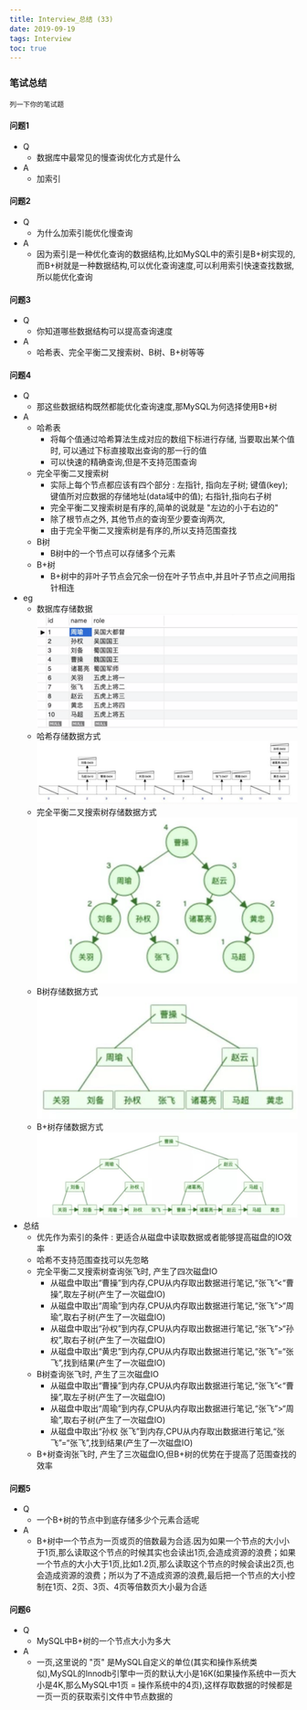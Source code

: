 ```yaml
---
title: Interview_总结 (33)
date: 2019-09-19
tags: Interview
toc: true
---
```


### 笔试总结
    列一下你的笔试题
    
<!-- more -->

#### 问题1
- Q
    * 数据库中最常见的慢查询优化方式是什么
- A
    * 加索引

#### 问题2
- Q
    * 为什么加索引能优化慢查询
- A
    * 因为索引是一种优化查询的数据结构,比如MySQL中的索引是B+树实现的,而B+树就是一种数据结构,可以优化查询速度,可以利用索引快速查找数据,所以能优化查询

#### 问题3
- Q
    * 你知道哪些数据结构可以提高查询速度
- A
    * 哈希表、完全平衡二叉搜索树、B树、B+树等等

#### 问题4
- Q
    * 那这些数据结构既然都能优化查询速度,那MySQL为何选择使用B+树
- A
    * 哈希表
        * 将每个值通过哈希算法生成对应的数组下标进行存储, 当要取出某个值时, 可以通过下标直接取出查询的那一行的值
        * 可以快速的精确查询,但是不支持范围查询
    * 完全平衡二叉搜索树
        * 实际上每个节点都应该有四个部分 : 左指针, 指向左子树; 键值(key); 键值所对应数据的存储地址(data域中的值); 右指针,指向右子树
        * 完全平衡二叉搜索树是有序的,简单的说就是 "左边的小于右边的"
        * 除了根节点之外, 其他节点的查询至少要查询两次,
        * 由于完全平衡二叉搜索树是有序的,所以支持范围查找
    * B树
        * B树中的一个节点可以存储多个元素
    * B+树
        * B+树中的非叶子节点会冗余一份在叶子节点中,并且叶子节点之间用指针相连
- eg
    * 数据库存储数据 ![数据库存储数据](/img/20190919_1.png)
    * 哈希存储数据方式 ![哈希存储数据方式](/img/20190919_2.png)
    * 完全平衡二叉搜索树存储数据方式 ![完全平衡二叉搜索树存储数据方式](/img/20190919_3.png)
    * B树存储数据方式 ![B树存储数据方式](/img/20190919_4.png)
    * B+树存储数据方式 ![B+树存储数据方式](/img/20190919_5.png)
- 总结
    * 优先作为索引的条件 : 更适合从磁盘中读取数据或者能够提高磁盘的IO效率
    * 哈希不支持范围查找可以先忽略
    * 完全平衡二叉搜索树查询张飞时, 产生了四次磁盘IO
        * 从磁盘中取出“曹操”到内存,CPU从内存取出数据进行笔记,“张飞”<“曹操”,取左子树(产生了一次磁盘IO)
        * 从磁盘中取出“周瑜”到内存,CPU从内存取出数据进行笔记,“张飞”>“周瑜”,取右子树(产生了一次磁盘IO)
        * 从磁盘中取出“孙权”到内存,CPU从内存取出数据进行笔记,“张飞”>“孙权”,取右子树(产生了一次磁盘IO)
        * 从磁盘中取出“黄忠”到内存,CPU从内存取出数据进行笔记,“张飞”=“张飞”,找到结果(产生了一次磁盘IO)
    * B树查询张飞时, 产生了三次磁盘IO
        * 从磁盘中取出“曹操”到内存,CPU从内存取出数据进行笔记,“张飞”<“曹操”,取左子树(产生了一次磁盘IO)
        * 从磁盘中取出“周瑜”到内存,CPU从内存取出数据进行笔记,“张飞”>“周瑜”,取右子树(产生了一次磁盘IO)
        * 从磁盘中取出“孙权 张飞”到内存,CPU从内存取出数据进行笔记,“张飞”=“张飞”,找到结果(产生了一次磁盘IO)
    * B+树查询张飞时, 产生了三次磁盘IO,但B+树的优势在于提高了范围查找的效率

#### 问题5
- Q
    * 一个B+树的节点中到底存储多少个元素合适呢
- A
    * B+树中一个节点为一页或页的倍数最为合适.因为如果一个节点的大小小于1页,那么读取这个节点的时候其实也会读出1页,会造成资源的浪费；如果一个节点的大小大于1页,比如1.2页,那么读取这个节点的时候会读出2页,也会造成资源的浪费；所以为了不造成资源的浪费,最后把一个节点的大小控制在1页、2页、3页、4页等倍数页大小最为合适

#### 问题6
- Q
    * MySQL中B+树的一个节点大小为多大
- A
    * 一页,这里说的 "页" 是MySQL自定义的单位(其实和操作系统类似),MySQL的Innodb引擎中一页的默认大小是16K(如果操作系统中一页大小是4K,那么MySQL中1页 = 操作系统中的4页),这样存取数据的时候都是一页一页的获取索引文件中节点数据的





